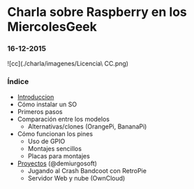 # Charla sobre Raspberry en los MiercolesGeek

### 16-12-2015

![cc](./charla/imagenes/Licencia\ CC.png)


### Índice


* [Introduccion](./charla/charla.md)
* Cómo instalar un SO
* Primeros pasos
* Comparación entre los modelos
  * Alternativas/clones (OrangePi, BananaPi)
* Cómo funcionan los pines
  * Uso de GPIO
  * Montajes sencillos
  * Placas para montajes
* [Proyectos](./proyectos_parte2.html) (@demiurgosoft)
  * Jugando al Crash Bandcoot con RetroPie
  * Servidor Web y nube (OwnCloud)
